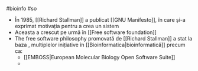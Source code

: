 #bioinfo #so 
- În 1985, [[Richard Stallman]] a publicat [[GNU Manifesto]], în care și-a exprimat motivația pentru a crea un sistem 
- Aceasta a crescut pe urmă în [[Free software foundation]] 
- The free software philosophy promovată de [[Richard Stallman]] a stat la baza , multiplelor inițiative în [[Bioinformatica|bioinformatică]] precum ca:
    - [[EMBOSS|European Molecular Biology Open Software Suite]] 
    - 